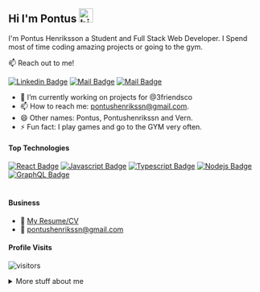 ## Hi I'm Pontus <img src="https://user-images.githubusercontent.com/1303154/88677602-1635ba80-d120-11ea-84d8-d263ba5fc3c0.gif" width="28px" height="28px" alt="hi">

I'm Pontus Henriksson a Student and Full Stack Web Developer. I Spend most of time coding amazing projects or going to the gym.

:mailbox: Reach out to me!

[![Linkedin Badge](https://img.shields.io/badge/-pontushenriksson-0e76a8?style=flat&labelColor=0e76a8&logo=linkedin&logoColor=white)](https://www.linkedin.com/in/pontushenriksson/) [![Mail Badge](https://img.shields.io/badge/-@pontushenrikssn-e84393?style=flat&labelColor=e84393&logo=instagram&logoColor=white)](https://www.instagram.com/pontushenrikssn) [![Mail Badge](https://img.shields.io/badge/-pontushenrikssn@gmail.com-c0392b?style=flat&labelColor=c0392b&logo=gmail&logoColor=white)](mailto:pontushenrikssn@gmail.com)

<!-- TODO: Add last video link -->

- 🔭 I’m currently working on projects for @3friendsco
- 📫 How to reach me: pontushenrikssn@gmail.com.
- 😄 Other names: Pontus, Pontushenrikssn and Vern.
- ⚡ Fun fact: I play games and go to the GYM very often.

#### Top Technologies

<!-- TODO: Make technologies links takes you to repositories -->

[![React Badge](https://img.shields.io/badge/-React-61DBFB?style=for-the-badge&labelColor=black&logo=react&logoColor=61DBFB)](#) [![Javascript Badge](https://img.shields.io/badge/-Javascript-F0DB4F?style=for-the-badge&labelColor=black&logo=javascript&logoColor=F0DB4F)](#) [![Typescript Badge](https://img.shields.io/badge/-Typescript-007acc?style=for-the-badge&labelColor=black&logo=typescript&logoColor=007acc)](#) [![Nodejs Badge](https://img.shields.io/badge/-Nodejs-3C873A?style=for-the-badge&labelColor=black&logo=node.js&logoColor=3C873A)](#) [![GraphQL Badge](https://img.shields.io/badge/-GraphQl-e535ab?style=for-the-badge&labelColor=black&logo=node.js&logoColor=e535ab)](#)

#

#### Business

- :paperclip: [My Resume/CV](https://github.com/pontushenriksson/pontushenriksson/blob/master/resumes/resume%20v1.0.md)
- :email: pontushenrikssn@gmail.com

#### Profile Visits

![visitors](https://visitor-badge.glitch.me/badge?page_id=pontushenriksson.pontushenriksson)

<details>
<summary>
  More stuff about me
</summary>

<br >

I love sharing knowledge and learning more!

#### Coding Stats

[![Top Langs](https://github-readme-stats.vercel.app/api/top-langs/?username=pontushenriksson&langs_count=8)](https://github.com/pontushenriksson/github-readme-stats)

#### Github Stats

![Pontus Henriksson github stats](https://github-readme-stats.vercel.app/api?username=pontushenriksson&count_private=true&theme=tokyonight&hide=contribs,prs)

</details>

[reactplaylist]: https://www.youtube.com/watch?v=KxXXEL-k47Y&list=PLvXDmnBbOF7RnYiZvDwl2Pzcs2kfi10wd
[vscodetutorial]: https://www.youtube.com/watch?v=Bkie2ai8qeE&t=8s
[htmltutorial]: https://www.youtube.com/watch?v=VK6MXVxOsws&t=27s
[javascripttutorial]: https://www.youtube.com/watch?v=D-LHKvmX37E
